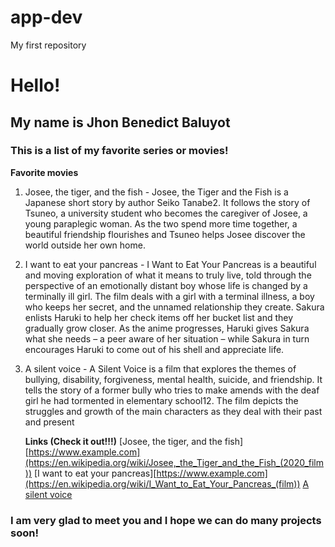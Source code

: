 # app-dev
My first repository

# **Hello!** 
## My name is Jhon Benedict Baluyot
### This is a list of my favorite series or movies!

**Favorite movies** 

1. Josee, the tiger, and the fish - Josee, the Tiger and the Fish is a Japanese short story by author Seiko Tanabe2. It follows the story of Tsuneo, a university student who becomes the caregiver of Josee, a young paraplegic woman. As the two spend more time together, a beautiful friendship flourishes and Tsuneo helps Josee discover the world outside her own home.
   
2. I want to eat your pancreas - I Want to Eat Your Pancreas is a beautiful and moving exploration of what it means to truly live, told through the perspective of an emotionally distant boy whose life is changed by a terminally ill girl. The film deals with a girl with a terminal illness, a boy who keeps her secret, and the unnamed relationship they create. Sakura enlists Haruki to help her check items off her bucket list and they gradually grow closer. As the anime progresses, Haruki gives Sakura what she needs – a peer aware of her situation – while Sakura in turn encourages Haruki to come out of his shell and appreciate life.
   
3. A silent voice - A Silent Voice is a film that explores the themes of bullying, disability, forgiveness, mental health, suicide, and friendship. It tells the story of a former bully who tries to make amends with the deaf girl he had tormented in elementary school12. The film depicts the struggles and growth of the main characters as they deal with their past and present


   
	**Links (Check it out!!!)**
[Josee, the tiger, and the fish][https://www.example.com](https://en.wikipedia.org/wiki/Josee,_the_Tiger_and_the_Fish_(2020_film))
[I want to eat your pancreas][https://www.example.com](https://en.wikipedia.org/wiki/I_Want_to_Eat_Your_Pancreas_(film))
[A silent voice](https://en.wikipedia.org/wiki/A_Silent_Voice_(film))

### I am very glad to meet you and I hope we can do many projects soon!

